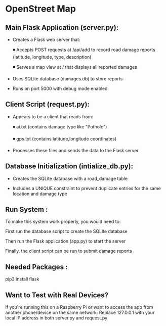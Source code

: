 # OpenStreet Map 

## Main Flask Application (server.py):

  - Creates a Flask web server that:

     ◾️ Accepts POST requests at /api/add to record road damage reports (latitude, longitude, type, description)

     ◾️ Serves a map view at / that displays all reported damages

  - Uses SQLite database (damages.db) to store reports

  - Runs on port 5000 with debug mode enabled

## Client Script (request.py):

  - Appears to be a client that reads from:

      ◾️ ai.txt (contains damage type like "Pothole")

      ◾️ gps.txt (contains latitude,longitude coordinates)

  - Processes these files and sends the data to the Flask server

## Database Initialization (intialize_db.py):

   - Creates the SQLite database with a road_damage table

   - Includes a UNIQUE constraint to prevent duplicate entries for the same location and damage type

## Run System :

To make this system work properly, you would need to:

First run the database script to create the SQLite database

Then run the Flask application (app.py) to start the server

Finally, the client script can be run to submit damage reports

## Needed Packages :

 pip3 install flask

## Want to Test with Real Devices?
If you're running this on a Raspberry Pi or want to access the app from another phone/device on the same network:
Replace 127.0.0.1 with your local IP address in both server.py and request.py




  

